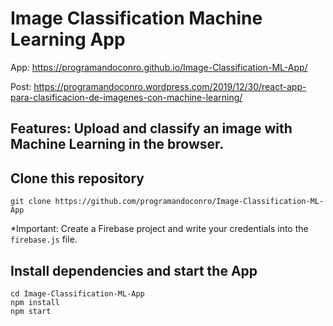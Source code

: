 # Image Classification Machine Learning App

App: https://programandoconro.github.io/Image-Classification-ML-App/

Post: https://programandoconro.wordpress.com/2019/12/30/react-app-para-clasificacion-de-imagenes-con-machine-learning/

## Features: Upload and classify an image with Machine Learning in the browser.

## Clone this repository

```git clone https://github.com/programandoconro/Image-Classification-ML-App```

*Important: Create a Firebase project and write your credentials into the ``firebase.js`` file.

## Install dependencies and start the App

```
cd Image-Classification-ML-App
npm install
npm start 

```

